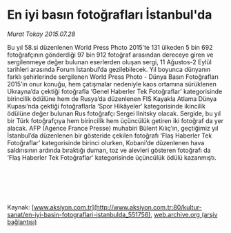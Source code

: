 # En iyi basın fotoğrafları İstanbul'da

*Murat Tokay 2015.07.28*

<div class="pNewsDetailMainContent" itemprop="articleBody">
 <p>
  Bu yıl 58.si düzenlenen World Press Photo 2015’te 131 ülkeden 5 bin 692 fotoğrafçının gönderdiği 97 bin 912 fotoğraf arasından dereceye giren ve sergilenmeye değer bulunan eserlerden oluşan sergi, 11 Ağustos-2 Eylül tarihleri arasında Forum İstanbul’da gezilebilecek. Yıl boyunca dünyanın farklı şehirlerinde sergilenen World Press Photo - Dünya Basın Fotoğrafları 2015’in onur konuğu, hem çatışmalar nedeniyle kaos ortamına sürüklenen Ukrayna’da çektiği fotoğrafla ‘Genel Haberler Tek Fotoğraflar’ kategorisinde birincilik ödülüne hem de Rusya’da düzenlenen FIS Kayakla Atlama Dünya Kupası’nda çektiği fotoğraflarla ‘Spor Hikâyeler’ kategorisinde ikincilik ödülüne değer bulunan Rus fotoğrafçı Sergei Ilnitsky olacak. Sergide, bu yıl bir Türk fotoğrafçıya hem birincilik hem üçüncülük getiren iki fotoğraf da yer alacak. AFP (Agence France Presse) muhabiri Bülent Kılıç’ın, geçtiğimiz yıl İstanbul’da düzenlenen bir gösteride çekilen fotoğrafı ‘Flaş Haberler Tek Fotoğraflar’ kategorisinde birinci olurken, Kobani’de düzenlenen hava saldırısının ardında bıraktığı duman, toz ve alevleri gösteren fotoğrafı da ‘Flaş Haberler Tek Fotoğraflar’ kategorisinde üçüncülük ödülü kazanmıştı.
 </p>
 <p>
  <img alt="" src="http://web.archive.org/web/20150902232758im_/http://medya.aksiyon.com.tr//aksiyon/2015/07/28/570264.jpg "/>
 </p>
 <p>
  <img alt="" src="http://web.archive.org/web/20150902232758im_/http://medya.aksiyon.com.tr//aksiyon/2015/07/28/570265.jpg "/>
 </p>
 <p>
  <img alt="" src="http://web.archive.org/web/20150902232758im_/http://medya.aksiyon.com.tr//aksiyon/2015/07/28/570266.jpg "/>
 </p>
 <p>
  <img alt="" src="http://web.archive.org/web/20150902232758im_/http://medya.aksiyon.com.tr//aksiyon/2015/07/28/570267.jpg "/>
 </p>
 <p>
  <img alt="" src="http://web.archive.org/web/20150902232758im_/http://medya.aksiyon.com.tr//aksiyon/2015/07/28/570268.jpg "/>
 </p>
 <p>
  <img alt="" src="http://web.archive.org/web/20150902232758im_/http://medya.aksiyon.com.tr//aksiyon/2015/07/28/570269.jpg "/>
 </p>
</div>


Kaynak: [www.aksiyon.com.tr](http://www.aksiyon.com.tr:80/kultur-sanat/en-iyi-basin-fotograflari-istanbulda_551756), [web.archive.org (arşiv bağlantısı)](http://web.archive.org/web/20150902232758/http://www.aksiyon.com.tr:80/kultur-sanat/en-iyi-basin-fotograflari-istanbulda_551756)

